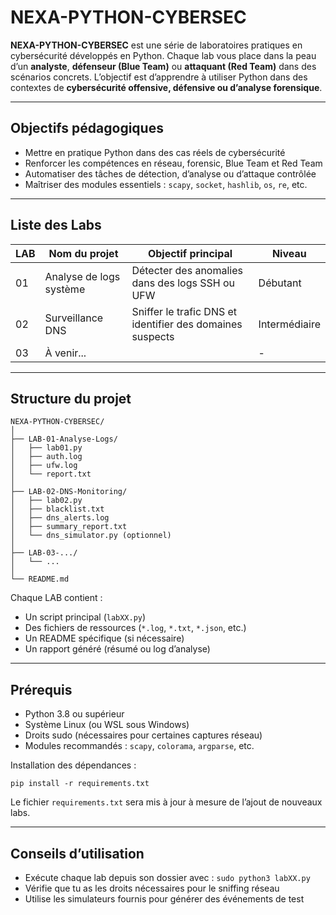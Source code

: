 # NEXA-PYTHON-CYBERSEC

**NEXA-PYTHON-CYBERSEC** est une série de laboratoires pratiques en cybersécurité développés en Python.
Chaque lab vous place dans la peau d’un **analyste**, **défenseur (Blue Team)** ou **attaquant (Red Team)** dans des scénarios concrets.
L’objectif est d’apprendre à utiliser Python dans des contextes de **cybersécurité offensive, défensive ou d’analyse forensique**.

---

## Objectifs pédagogiques

* Mettre en pratique Python dans des cas réels de cybersécurité
* Renforcer les compétences en réseau, forensic, Blue Team et Red Team
* Automatiser des tâches de détection, d’analyse ou d’attaque contrôlée
* Maîtriser des modules essentiels : `scapy`, `socket`, `hashlib`, `os`, `re`, etc.

---

## Liste des Labs

| LAB | Nom du projet           | Objectif principal                                        | Niveau        |
| --- | ----------------------- | --------------------------------------------------------- | ------------- |
| 01  | Analyse de logs système | Détecter des anomalies dans des logs SSH ou UFW           | Débutant      |
| 02  | Surveillance DNS        | Sniffer le trafic DNS et identifier des domaines suspects | Intermédiaire |
| 03  | À venir...              |                                                           | -             |

---

## Structure du projet

```
NEXA-PYTHON-CYBERSEC/
│
├── LAB-01-Analyse-Logs/
│   ├── lab01.py
│   ├── auth.log
│   ├── ufw.log
│   └── report.txt
│
├── LAB-02-DNS-Monitoring/
│   ├── lab02.py
│   ├── blacklist.txt
│   ├── dns_alerts.log
│   ├── summary_report.txt
│   └── dns_simulator.py (optionnel)
│
├── LAB-03-.../
│   └── ...
│
└── README.md
```

Chaque LAB contient :

* Un script principal (`labXX.py`)
* Des fichiers de ressources (`*.log`, `*.txt`, `*.json`, etc.)
* Un README spécifique (si nécessaire)
* Un rapport généré (résumé ou log d’analyse)

---

## Prérequis

* Python 3.8 ou supérieur
* Système Linux (ou WSL sous Windows)
* Droits sudo (nécessaires pour certaines captures réseau)
* Modules recommandés : `scapy`, `colorama`, `argparse`, etc.

Installation des dépendances :

```
pip install -r requirements.txt
```

Le fichier `requirements.txt` sera mis à jour à mesure de l’ajout de nouveaux labs.

---

## Conseils d’utilisation

* Exécute chaque lab depuis son dossier avec :
  `sudo python3 labXX.py`
* Vérifie que tu as les droits nécessaires pour le sniffing réseau
* Utilise les simulateurs fournis pour générer des événements de test

